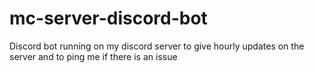 # mc-server-discord-bot
Discord bot running on my discord server to give hourly updates on the server and to ping me if there is an issue
